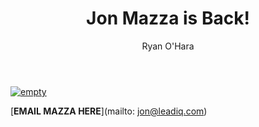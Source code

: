 ﻿---
title: Jon Mazza is Back!
description: Breaking News everyone! Jon Mazza is back at LeadIQ. Details in the video below!
coverImage: 
publishDate: Sep 20, 2018

author: Ryan O'Hara
authorProfile: Ryan O'Hara has been an early employee at several startups helping them with marketing and prospecting tactics, including Dyn who was acquired by Oracle for $600+ million in 2016. He's had prospecting campaigns featured in Fortune, Mashable, and TheNextWeb. Ryan specializes in branding, business development, prospecting, and coaching people on how to make good digital first impressions. He also mentors two accelerators, The Iron Yard and The Alpha Loft, and hosts The Prospecting Podcast.
authorImage: img/Ryan-OHara-Headshot.png
---

[![empty](/img/jon-mazza-is-back.png)](https://www.youtube.com/embed/UZlhFUfe1kU)

[**EMAIL MAZZA HERE**](mailto: jon@leadiq.com)